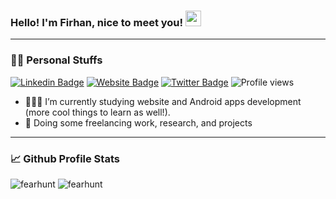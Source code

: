 ### Hello! I'm Firhan, nice to meet you! <img src="https://media.giphy.com/media/hvRJCLFzcasrR4ia7z/giphy.gif" width="25px">
___
### 👦🏻 Personal Stuffs
[![Linkedin Badge](https://img.shields.io/badge/-LinkedIn-0e76a8?style=flat-square&logo=Linkedin&logoColor=white)](https://linkedin.com/in/firhanrm)
[![Website Badge](https://img.shields.io/badge/Website-3b5998?style=flat-square&logo=google-chrome&logoColor=white)](https://firhan.com)
[![Twitter Badge](https://img.shields.io/badge/-Twitter-00acee?style=flat-square&logo=Twitter&logoColor=white)](https://twitter.com/firhanrm)
![Profile views](https://gpvc.arturio.dev/firhanrm)
- 👨🏻‍💻 I’m currently studying website and Android apps development (more cool things to learn as well!).
- 🚀 Doing some freelancing work, research, and projects
___
### 📈 Github Profile Stats
<p>
  <img src="https://github-readme-stats.vercel.app/api?username=fearhunt&show_icons=true&theme=tokyonight" alt="fearhunt" />
  <img src="https://github-readme-stats.vercel.app/api/top-langs/?username=fearhunt&theme=tokyonight&exclude_repo=KNN-Image-Classification&show_icons=true&layout=compact&langs_count=8" alt="fearhunt" />
</p>
<!-- ![GitHub stats](https://github-readme-stats.vercel.app/api?username=fearhunt&show_icons=true&theme=tokyonight) -->
<!--
**fearhunt/fearhunt** is a ✨ _special_ ✨ repository because its `README.md` (this file) appears on your GitHub profile.

Here are some ideas to get you started:

- 🔭 I’m currently working on ...
- 🌱 I’m currently learning ...
- 👯 I’m looking to collaborate on ...
- 🤔 I’m looking for help with ...
- 💬 Ask me about ...
- 📫 How to reach me: ...
- 😄 Pronouns: ...
- ⚡ Fun fact: ...
-->
